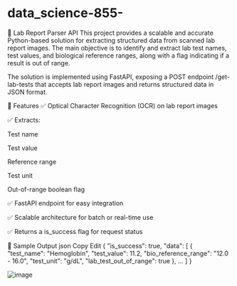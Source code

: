 # data_science-855-


🧪 Lab Report Parser API
This project provides a scalable and accurate Python-based solution for extracting structured data from scanned lab report images. The main objective is to identify and extract lab test names, test values, and biological reference ranges, along with a flag indicating if a result is out of range.

The solution is implemented using FastAPI, exposing a POST endpoint /get-lab-tests that accepts lab report images and returns structured data in JSON format.

🚀 Features
✅ Optical Character Recognition (OCR) on lab report images

✅ Extracts:

Test name

Test value

Reference range

Test unit

Out-of-range boolean flag

✅ FastAPI endpoint for easy integration

✅ Scalable architecture for batch or real-time use

✅ Returns a is_success flag for request status

📂 Sample Output
json
Copy
Edit
{
  "is_success": true,
  "data": [
    {
      "test_name": "Hemoglobin",
      "test_value": 11.2,
      "bio_reference_range": "12.0 - 16.0",
      "test_unit": "g/dL",
      "lab_test_out_of_range": true
    },
    ...
  ]
}

![image](https://github.com/user-attachments/assets/892a2189-7961-4de5-86d7-2f9f866b67b2)








